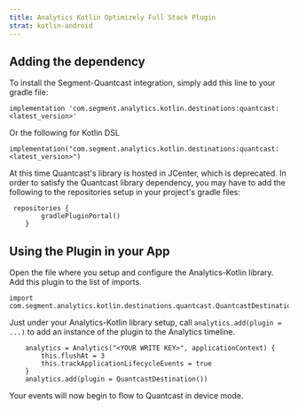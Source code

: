 ```yaml
---
title: Analytics Kotlin Optimizely Full Stack Plugin
strat: kotlin-android
---
```


## Adding the dependency
To install the Segment-Quantcast integration, simply add this line to your gradle file:

```
implementation 'com.segment.analytics.kotlin.destinations:quantcast:<latest_version>'
```

Or the following for Kotlin DSL

```
implementation("com.segment.analytics.kotlin.destinations:quantcast:<latest_version>")
```

At this time Quantcast's library is hosted in JCenter, which is deprecated. In order to satisfy the Quantcast library dependency, you may have to add the following to the repositories setup in your project's gradle files:
```
 repositories {
        gradlePluginPortal()
    }
```

## Using the Plugin in your App

Open the file where you setup and configure the Analytics-Kotlin library. Add this plugin to the list of imports.

```
import com.segment.analytics.kotlin.destinations.quantcast.QuantcastDestination
```

Just under your Analytics-Kotlin library setup, call `analytics.add(plugin = ...)` to add an instance of the plugin to the Analytics timeline.

```
    analytics = Analytics("<YOUR WRITE KEY>", applicationContext) {
        this.flushAt = 3
        this.trackApplicationLifecycleEvents = true
    }
    analytics.add(plugin = QuantcastDestination())
```

Your events will now begin to flow to Quantcast in device mode.